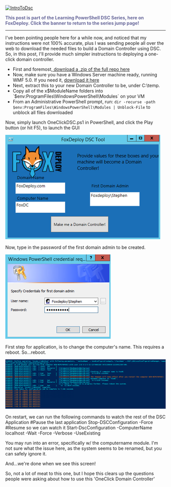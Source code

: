 <a href="http://foxdeploy.com/learning-dsc-series/"><img class="alignnone wp-image-2172 size-large" src="https://foxdeploy.files.wordpress.com/2015/03/introtodsc.jpg?w=705" alt="IntroToDsc" width="705" height="154" /></a>

<span style="color: #666699;"><strong>This post is part of the Learning PowerShell DSC Series, here on FoxDeploy. Click the banner to return to the series jump page!</strong></span>

<hr />

I've been pointing people here for a while now, and noticed that my instructions were not 100% accurate, plus I was sending people all over the web to download the needed files to build a Domain Controller using DSC.  So, in this post, I'll provide much simpler instructions to deploying a one-click domain controller.

* First and foremost,<a href="https://github.com/1RedOne/DSC_OneClick-DomainController"> download a .zip of the full repo here </a>
* Now, make sure you have a Windows Server machine ready, running WMF 5.0.  If you need it, <A href="https://www.microsoft.com/en-us/download/details.aspx?id=48729">download it here</a>
* Next, extract this to your new Domain Controller to be, under C:\temp.
* Copy all of the x$ModuleName folders into `$env:ProgramFiles\WindowsPowerShell\Modules` on your VM
* From an Administrative PowerShell prompt, run: `dir -recurse -path $env:ProgramFiles\WindowsPowerShell\Modules | Unblock-File` to unblock all files downloaded

Now, simply launch OneClickDSC.ps1 in PowerShell, and click the Play button (or hit F5), to launch the GUI

<img class="alignnone wp-image-2172 size-large" src="https://raw.githubusercontent.com/1RedOne/DSC_OneClick-DomainController/master/postImg/DSCPrompt.png" alt="IntroToDsc"/>


Now, type in the password of the first domain admin to be created.


<img class="alignnone wp-image-2172 size-large" src="https://raw.githubusercontent.com/1RedOne/DSC_OneClick-DomainController/master/postImg/DomainAdminCreds.png" alt="IntroToDsc"/>

First step for application, is to change the computer's name.  This requires a reboot.  So...reboot.

<img class="alignnone wp-image-2172 size-large" src="https://raw.githubusercontent.com/1RedOne/DSC_OneClick-DomainController/master/postImg/RebootToChangeTheName.png" alt="IntroToDsc"/>


On restart, we can run the following commands to watch the rest of the DSC Application
#Pause the last application
Stop-DSCConfiguration -Force
#Resume so we can watch it
Start-DscConfiguration -ComputerName localhost -Wait -Force -Verbose -UseExisting

You may run into an error, specifically w/ the computername module.  I'm not sure what the issue here, as the system seems to be renamed, but you can safely ignore it. 

And...we're done when we see this screen!

So, not a lot of meat to this one, but I hope this clears up the questions people were asking about how to use this 'OneClick Domain Controller'
